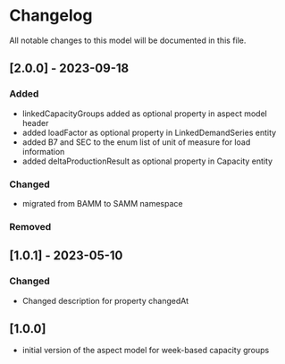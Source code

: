 # Changelog
All notable changes to this model will be documented in this file.

## [2.0.0] - 2023-09-18

### Added
- linkedCapacityGroups added as optional property in aspect model header
- added loadFactor as optional property in LinkedDemandSeries entity
- added B7 and SEC to the enum list of unit of measure for load information
- added deltaProductionResult as optional property in Capacity entity

### Changed
- migrated from BAMM to SAMM namespace

### Removed

## [1.0.1] - 2023-05-10

### Changed
- Changed description for property changedAt

## [1.0.0]
- initial version of the aspect model for week-based capacity groups
